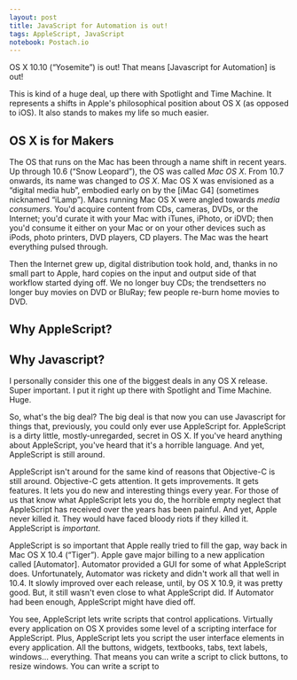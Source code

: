```yaml
---
layout: post
title: JavaScript for Automation is out!
tags: AppleScript, JavaScript
notebook: Postach.io
---
```


OS X 10.10 (“Yosemite”) is out! That means [Javascript for Automation] is out!

This is kind of a huge deal, up there with Spotlight and Time Machine. It represents a shifts in Apple's philosophical position about OS X (as opposed to iOS). It also stands to makes my life so much easier.

## OS X is for Makers

The OS that runs on the Mac has been through a name shift in recent years. Up through 10.6 (“Snow Leopard”), the OS was called _Mac OS X_. From 10.7 onwards, its name was changed to _OS X_. Mac OS X was envisioned as a “digital media hub”, embodied early on by the [iMac G4] (sometimes nicknamed “iLamp”). Macs running Mac OS X were angled towards _media consumers_. You'd acquire content from CDs, cameras, DVDs, or the Internet; you'd curate it with your Mac with iTunes, iPhoto, or iDVD; then you'd consume it either on your Mac or on your other devices such as iPods, photo printers, DVD players, CD players. The Mac was the heart everything pulsed through.

Then the Internet grew up, digital distribution took hold, and, thanks in no small part to Apple, hard copies on the input and output side of that workflow started dying off. We no longer buy CDs; the trendsetters no longer buy movies on DVD or BluRay; few people re-burn home movies to DVD.

## Why AppleScript?

## Why Javascript?

I personally consider this one of the biggest deals in any OS X release. Super important. I put it right up there with Spotlight and Time Machine. Huge.

So, what's the big deal? The big deal is that now you can use Javascript for things that, previously, you could only ever use AppleScript for. AppleScript is a dirty little, mostly-unregarded, secret in OS X. If you've heard anything about AppleScript, you've heard that it's a horrible language. And yet, AppleScript is still around.

AppleScript isn't around for the same kind of reasons that Objective-C is still around. Objective-C gets attention. It gets improvements. It gets features. It lets you do new and interesting things every year. For those of us that know what AppleScript lets you do, the horrible empty neglect that AppleScript has received over the years has been painful. And yet, Apple never killed it. They would have faced bloody riots if they killed it. AppleScript is _important_.

AppleScript is so important that Apple really tried to fill the gap, way back in Mac OS X 10.4 (“Tiger”). Apple gave major billing to a new application called [Automator]. Automator provided a GUI for some of what AppleScript does. Unfortunately, Automator was rickety and didn't work all that well in 10.4. It slowly improved over each release, until, by OS X 10.9, it was pretty good. But, it still wasn't even close to what AppleScript did. If Automator had been enough, AppleScript might have died off.

You see, AppleScript lets write scripts that control applications. Virtually every application on OS X provides some level of a scripting interface for AppleScript. Plus, AppleScript lets you script the user interface elements in every application. All the buttons, widgets, textbooks, tabs, text labels, windows… everything. That means you can write a script to click buttons, to resize windows. You can write a script to
